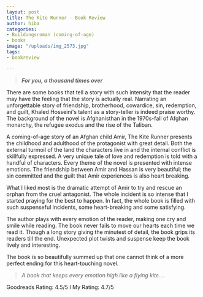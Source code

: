 ```yaml
---
layout: post
title: The Kite Runner - Book Review
author: hiba
categories:
- Buildungsroman (coming-of-age)
- books
image: "/uploads/img_2573.jpg"
tags:
- bookreview

---
```

> **_For you, a thousand times over_**

There are some books that tell a story with such intensity that the reader may have the feeling that the story is actually real. Narrating an unforgettable story of friendship, brotherhood, cowardice, sin, redemption, and guilt, Khaled Hosseini's talent as a story-teller is indeed praise worthy. The background of the novel is Afghanisthan in the 1970s-fall of Afghan monarchy, the refugee exodus and the rise of the Taliban.

A coming-of-age story of an Afghan child Amir, The Kite Runner presents the childhood and adulthood of the protagonist with great detail. Both the external turmoil of the land the characters live in and the internal conflict is skillfully expressed. A very unique tale of love and redemption is told with a handful of characters. Every theme of the novel is presented with intense emotions. The friendship between Amir and Hassan is very beautiful; the sin committed and the guilt that Amir experiences is also heart breaking.

What I liked most is the dramatic attempt of Amir to try and rescue an orphan from the cruel antagonist. The whole incident is so intense that I started praying for the  best to happen. In fact, the whole book is filled with such suspenseful incidents, some heart-breaking and some satisfying.

The author plays with every emotion of the reader, making one cry and smile while reading. The book never fails to move our hearts each time we read it. Though a long story giving the minutest of detail, the book grips its readers till the end. Unexpected plot twists and suspense keep the book lively and interesting.

The book is so beautifully summed up that one cannot think of a more perfect ending for this heart-touching novel. 

> _A book that keeps every emotion high like a flying kite...._

Goodreads Rating: 4.5/5    I     My Rating: 4.7/5